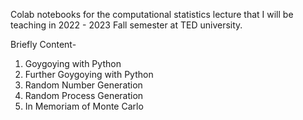 Colab notebooks for the computational statistics lecture that I will be teaching in 2022 - 2023 Fall semester at TED university.

Briefly Content-
1) Goygoying with Python
2) Further Goygoying with Python
3) Random Number Generation
4) Random Process Generation
5) In Memoriam of Monte Carlo


